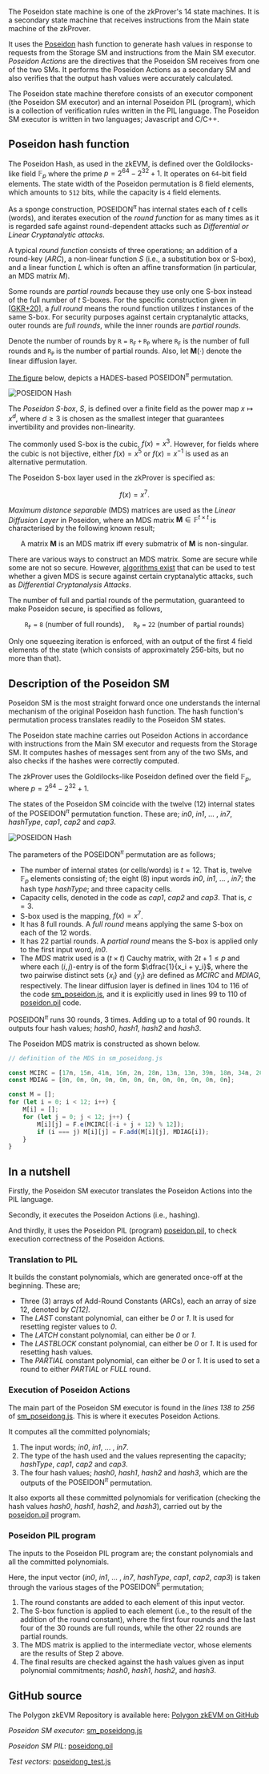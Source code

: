 The Poseidon state machine is one of the zkProver's 14 state machines. It is a secondary state machine that receives instructions from the Main state machine of the zkProver.

It uses the [Poseidon](https://eprint.iacr.org/2019/458.pdf) hash function to generate hash values in response to requests from the Storage SM and instructions from the Main SM executor. _Poseidon Actions_ are the directives that the Poseidon SM receives from one of the two SMs. It performs the Poseidon Actions as a secondary SM and also verifies that the output hash values were accurately calculated.

The Poseidon state machine therefore consists of an executor component (the Poseidon SM executor) and an internal Poseidon PIL (program), which is a collection of verification rules written in the PIL language. The Poseidon SM executor is written in two languages; Javascript and C/C++.

## Poseidon hash function

The Poseidon Hash, as used in the zkEVM, is defined over the Goldilocks-like field $\mathbb{F}_p$ where the prime $p = 2^{64} - 2^{32} + 1$. It operates on $\mathtt{64}$-bit field elements. The state width of the Poseidon permutation is $8$ field elements, which amounts to $\mathtt{512}$ bits, while the capacity is $\mathtt{4}$ field elements.

As a sponge construction, $\text{POSEIDON}^{\pi}$ has internal states each of  $t$ cells (words), and iterates execution of the _round function_ for as many times as it is regarded safe against round-dependent attacks such as _Differential or Linear Cryptanalytic attacks_.

A typical _round function_ consists of three operations; an addition of a round-key ($ARC$), a non-linear function $S$ (i.e., a substitution box or S-box), and a linear function $L$ which is often an affine transformation (in particular, an MDS matrix $M$).

Some rounds are _partial rounds_ because they use only one S-box instead of the full number of $t$ S-boxes. For the specific construction given in [[GKR+20](https://eprint.iacr.org/2019/458.pdf)], a _full round_ means the round function utilizes $t$ instances of the same S-box. For security purposes against certain cryptanalytic attacks, outer rounds are _full rounds_, while the inner rounds are _partial rounds_.

Denote the number of rounds by $\mathtt{R = R_F + R_P}$ where  $\mathtt{R_F}$  is the number of full rounds and $\mathtt{R_P}$ is the number of partial rounds. Also, let $\mathbf{M}(\cdot)$ denote the linear diffusion layer.

[The figure](https://eprint.iacr.org/2019/458.pdf) below, depicts a HADES-based $\text{POSEIDON}^{\pi}$ permutation.

![POSEIDON Hash](../../../../img/zkEVM/01psd-hades-based-poseidon-perm.png)

The _Poseidon S-box_, $S$, is defined over a finite field as the power map $x\mapsto x^d$, where $d\geq 3$  is chosen as the smallest integer that guarantees invertibility and provides non-linearity.

The commonly used S-box is the cubic, $f(x) = x^3$. However, for fields where the cubic is not bijective, either $f(x) = x^5$ or $f(x) = x^{-1}$ is used as an alternative permutation.

The Poseidon S-box layer used in the zkProver is specified as:

$$
f(x) = x^7.
$$

_Maximum distance separable_ (MDS) matrices are used as the _Linear Diffusion Layer_ in Poseidon, where an MDS matrix $\mathbf{M} \in \mathbb{F}^{t \times t}$ is characterised by the following known result;

$$
\text{A matrix } \mathbf{M} \text{ is an MDS matrix } \text{ iff } \text{ every submatrix of } \mathbf{M} \text{ is non-singular. }
$$

There are various ways to construct an MDS matrix. Some are secure while some are not so secure. However, [algorithms exist](https://eprint.iacr.org/2020/500.pdf) that can be used to test whether a given MDS is secure against certain cryptanalytic attacks, such as _Differential Cryptanalysis Attacks_.

The number of full and partial rounds of the permutation, guaranteed to make Poseidon secure, is specified as follows,

$$
\mathtt{R_F = 8 \text{ (number of full rounds)}, \quad R_P = 22 \text{ (number of partial rounds)}}
$$

Only one squeezing iteration is enforced, with an output of the first $4$ field elements of the state (which consists of approximately $256$-bits, but no more than that).

## Description of the Poseidon SM

Poseidon SM is the most straight forward once one understands the internal mechanism of the original Poseidon hash function. The hash function's permutation process translates readily to the Poseidon SM states.

The Poseidon state machine carries out Poseidon Actions in accordance with instructions from the Main SM executor and requests from the Storage SM. It computes hashes of messages sent from any of the two SMs, and also checks if the hashes were correctly computed.

The zkProver uses the Goldilocks-like Poseidon defined over the field  $\mathbb{F}_p$, where  $p = 2^{64} - 2^{32} + 1$.

The states of the Poseidon SM coincide with the twelve (12) internal states of the $\text{POSEIDON}^{\pi}$ permutation function. These are; _in0_, _in1_, ... , _in7_, _hashType_, _cap1_, _cap2_ and _cap3_.

![POSEIDON Hash ](../../../../img/zkEVM/02psd-poseidon-hash-pic.png)

The parameters of the $\text{POSEIDON}^{\pi}$ permutation are as follows;

- The number of internal states (or cells/words) is $t = 12$. That is, twelve $\mathbb{F}_p$ elements consisting of; the eight (8) input words _in0_, _in1_, ... , _in7_; the hash type _hashType_; and three capacity cells.
- Capacity cells, denoted in the code as _cap1_, _cap2_ and _cap3_. That is, $c = 3$.
- S-box used is the mapping, $f(x) = x^7$.
- It has 8 full rounds. A _full round_ means applying the same S-box on each of the 12 words.
- It has 22 partial rounds. A _partial round_ means the S-box is applied only to the first input word, _in0_.
- The _MDS_ matrix used is a $(t\times t)$ Cauchy matrix, with $2t + 1 \leq p$ and where each $(i,j)$-entry is of the form $\dfrac{1}{x_i + y_i}$, where the two pairwise distinct sets $\{ x_i \}$ and $\{ y_i \}$ are defined as _MCIRC_ and _MDIAG_, respectively. The linear diffusion layer is defined in lines 104 to 116 of the code [sm_poseidon.js](https://github.com/0xPolygonHermez/zkevm-proverjs/blob/main/src/sm/sm_poseidong.js), and it is explicitly used in lines 99 to 110 of [poseidon.pil](https://github.com/0xPolygonHermez/zkevm-proverjs/blob/main/pil/poseidong.pil) code.

$\text{POSEIDON}^{\pi}$ runs 30 rounds, 3 times. Adding up to a total of 90 rounds. It outputs four hash values; _hash0_, _hash1_, _hash2_ and _hash3_.

The Poseidon MDS matrix is constructed as shown below.

```js title="sm_poseidong.js"
// definition of the MDS in sm_poseidong.js

const MCIRC = [17n, 15n, 41n, 16n, 2n, 28n, 13n, 13n, 39n, 18n, 34n, 20n];
const MDIAG = [8n, 0n, 0n, 0n, 0n, 0n, 0n, 0n, 0n, 0n, 0n, 0n];

const M = [];
for (let i = 0; i < 12; i++) {
    M[i] = [];
    for (let j = 0; j < 12; j++) {
        M[i][j] = F.e(MCIRC[(-i + j + 12) % 12]);
        if (i === j) M[i][j] = F.add(M[i][j], MDIAG[i]);
    }
}
```

## In a nutshell

Firstly, the Poseidon SM executor translates the Poseidon Actions into the PIL language.

Secondly, it executes the Poseidon Actions (i.e., hashing).

And thirdly, it uses the Poseidon PIL (program) [poseidon.pil](https://github.com/0xPolygonHermez/zkevm-proverjs/blob/main/pil/poseidong.pil), to check execution correctness of the Poseidon Actions.

### Translation to PIL

It builds the constant polynomials, which are generated once-off at the beginning. These are;

- Three (3) arrays of Add-Round Constants (ARCs), each an array of size 12, denoted by  _C[12]_.
- The _LAST_ constant polynomial, can either be _0_ or _1_. It is used for resetting register values to _0_.
- The _LATCH_ constant polynomial, can either be _0_ or _1_.
- The _LASTBLOCK_ constant polynomial, can either be _0_ or _1_. It is used for resetting hash values.
- The _PARTIAL_ constant polynomial, can either be _0_ or _1_. It is used to set a round to either _PARTIAL_ or _FULL_ round.

### Execution of Poseidon Actions

The main part of the Poseidon SM executor is found in the _lines 138 to 256_ of [sm_poseidong.js](https://github.com/0xPolygonHermez/zkevm-proverjs/blob/main/src/sm/sm_poseidong.js). This is where it executes Poseidon Actions.

It computes all the committed polynomials;

1. The input words; _in0_, _in1_, ... , _in7_.
2. The type of the hash used and the values representing the capacity; _hashType_, _cap1_, _cap2_ and _cap3_.
3. The four hash values; _hash0_, _hash1_, _hash2_ and _hash3_, which are the outputs of the $\text{POSEIDON}^{\pi}$ permutation.

It also exports all these committed polynomials for verification (checking the hash values _hash0_, _hash1_, _hash2_, and _hash3_), carried out by the [poseidon.pil](https://github.com/0xPolygonHermez/zkevm-proverjs/blob/main/pil/poseidong.pil) program.

### Poseidon PIL program

The inputs to the Poseidon PIL program are; the constant polynomials and all the committed polynomials.

Here, the input vector (_in0_, _in1_, ... , _in7_, _hashType_, _cap1_, _cap2_, _cap3_) is taken through the various stages of the $\text{POSEIDON}^{\pi}$ permutation;

1. The round constants are added to each element of this input vector.
2. The S-box function is applied to each element (i.e., to the result of the addition of the round constant), where the first four rounds and the last four of the 30 rounds are full rounds, while the other 22 rounds are partial rounds.
3. The MDS matrix is applied to the intermediate vector, whose elements are the results of Step 2 above.
4. The final results are checked against the hash values given as input polynomial commitments; _hash0_, _hash1_, _hash2_, and _hash3_.

## GitHub source

The Polygon zkEVM Repository is available here: [Polygon zkEVM on GitHub](https://github.com/0xPolygonHermez)

_Poseidon SM executor_: [sm_poseidong.js](https://github.com/0xPolygonHermez/zkevm-proverjs/blob/main/src/sm/sm_poseidong.js)

_Poseidon SM PIL_:  [poseidong.pil](https://github.com/0xPolygonHermez/zkevm-proverjs/blob/main/pil/poseidong.pil)

_Test vectors_: [poseidong_test.js](https://github.com/0xPolygonHermez/zkevm-testvectors/tree/main/test/poseidon)
